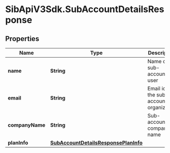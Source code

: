 # SibApiV3Sdk.SubAccountDetailsResponse

## Properties
Name | Type | Description | Notes
------------ | ------------- | ------------- | -------------
**name** | **String** | Name of the sub-account user | [optional] 
**email** | **String** | Email id of the sub-account organization | [optional] 
**companyName** | **String** | Sub-account company name | [optional] 
**planInfo** | [**SubAccountDetailsResponsePlanInfo**](SubAccountDetailsResponsePlanInfo.md) |  | [optional] 


